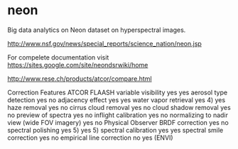 neon
====

Big data analytics on Neon dataset on hyperspectral images.

http://www.nsf.gov/news/special_reports/science_nation/neon.jsp





For compelete documentation visit https://sites.google.com/site/neondsrwiki/home


http://www.rese.ch/products/atcor/compare.html

Correction Features	  ATCOR	  FLAASH
variable visibility 	yes 	yes 
aerosol type detection 	yes 	no 
adjacency effect 	yes 	yes 
water vapor retrieval 	yes 4) 	yes 
haze removal 	yes 	no 
cirrus cloud removal 	yes 	no 
cloud shadow removal 	yes 	no 
preview of spectra 	yes 	no 
inflight calibration 	yes 	no 
normalizing to nadir view (wide FOV imagery) 	yes 	no 
Physical Observer BRDF correction 	yes 	no 
spectral polishing 	yes 5) 	yes 5) 
spectral calibration 	yes 	yes 
spectral smile correction 	yes 	no 
empirical line correction 	no 	yes (ENVI) 
